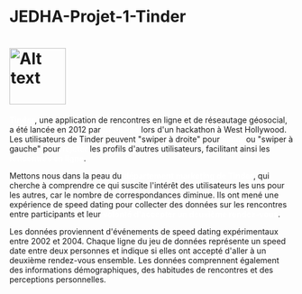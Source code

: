 # JEDHA-Projet-1-Tinder

# <img src="https://full-stack-assets.s3.eu-west-3.amazonaws.com/M03-EDA/Tinder-Symbole.png" alt="Alt text" style="width:100px;"/>

**<font color="white">Tinder</font>**, une application de rencontres en ligne et de réseautage géosocial, a été lancée en 2012 par **<font color="white">Sean Rad</font>** lors d'un hackathon à West Hollywood. Les utilisateurs de Tinder peuvent "swiper à droite" pour **<font color="white">aimer</font>** ou "swiper à gauche" pour **<font color="white">rejeter</font>** les profils d'autres utilisateurs, facilitant ainsi les **<font color="white">rencontres en ligne</font>**.

Mettons nous dans la peau du **<font color="white">département marketing de Tinder</font>**, qui cherche à comprendre ce qui suscite l'intérêt des utilisateurs les uns pour les autres, car le nombre de correspondances diminue. Ils ont mené une expérience de speed dating pour collecter des données sur les rencontres entre participants et leur **<font color="white">volonté d'accepter un deuxième rendez-vous</font>**.

Les données proviennent d'événements de speed dating expérimentaux entre 2002 et 2004. Chaque ligne du jeu de données représente un speed date entre deux personnes et indique si elles ont accepté d'aller à un deuxième rendez-vous ensemble. Les données comprennent également des informations démographiques, des habitudes de rencontres et des perceptions personnelles.
